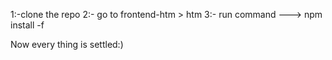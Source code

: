 1:-clone the repo 
2:- go to frontend-htm > htm 
3:- run command ---> npm install -f


Now every thing is settled:)
